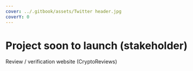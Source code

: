 ```yaml
---
cover: ../.gitbook/assets/Twitter header.jpg
coverY: 0
---
```


# Project soon to launch (stakeholder)

Review / verification website (CryptoReviews)

